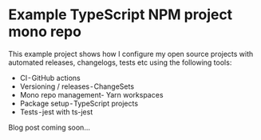 # Example TypeScript NPM project mono repo

This example project shows how I configure my open source projects with automated releases, changelogs, tests etc using the following tools:

* CI - GitHub actions
* Versioning / releases - ChangeSets
* Mono repo management- Yarn workspaces
* Package setup - TypeScript projects
* Tests - jest with ts-jest

Blog post coming soon...